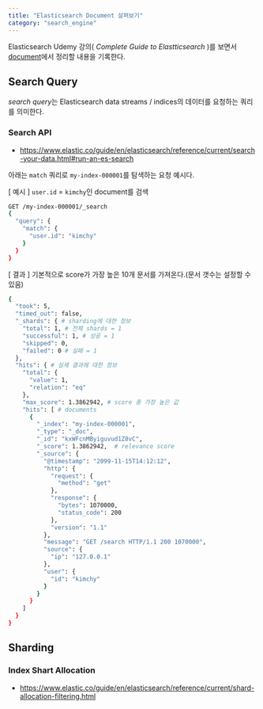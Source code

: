 ```yaml
---
title: "Elasticsearch Document 살펴보기"
category: "search_engine"
---
```


Elasticsearch Udemy 강의( *Complete Guide to Elastticsearch* )를 보면서 [document](https://www.elastic.co/guide/en/elasticsearch/reference/current/index.html)에서 정리할 내용을 기록한다. 

## Search Query
*search query*는 Elasticsearch data streams / indices의 데이터를 요청하는 쿼리를 의미한다. 

### Search API 
- https://www.elastic.co/guide/en/elasticsearch/reference/current/search-your-data.html#run-an-es-search

아래는 `match` 쿼리로 `my-index-000001`를 탐색하는 요청 예시다. 

[ 예시 ] `user.id` = `kimchy`인 document를 검색
```sh
GET /my-index-000001/_search
{
  "query": {
    "match": {
      "user.id": "kimchy"
    }
  }
}
```

[ 결과 ] 기본적으로 score가 가장 높은 10개 문서를 가져온다.(문서 갯수는 설정할 수 있음)
```sh 
{
  "took": 5, 
  "timed_out": false, 
  "_shards": { # sharding에 대한 정보 
    "total": 1, # 전체 shards = 1
    "successful": 1, # 성공 = 1
    "skipped": 0,
    "failed": 0 # 실패 = 1
  },
  "hits": { # 실제 결과에 대한 정보
    "total": {
      "value": 1,
      "relation": "eq"
    },
    "max_score": 1.3862942, # score 중 가장 높은 값
    "hits": [ # documents 
      {
        "_index": "my-index-000001",
        "_type": "_doc",
        "_id": "kxWFcnMByiguvud1Z8vC",
        "_score": 1.3862942,  # relevance score
        "_source": { 
          "@timestamp": "2099-11-15T14:12:12",
          "http": {
            "request": {
              "method": "get" 
            },
            "response": {
              "bytes": 1070000,
              "status_code": 200
            },
            "version": "1.1"
          },
          "message": "GET /search HTTP/1.1 200 1070000",
          "source": {
            "ip": "127.0.0.1"
          },
          "user": {
            "id": "kimchy"
          }
        }
      }
    ]
  }
}
```

## Sharding
### Index Shart Allocation
- https://www.elastic.co/guide/en/elasticsearch/reference/current/shard-allocation-filtering.html
